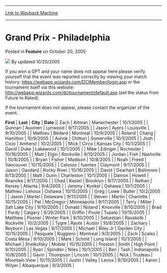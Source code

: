 
---
[Link to Wayback Machine](https://web.archive.org/web/20220814184639/https://magic.wizards.com/en/articles/archive/feature/grand-prix-philadelphia-2005-10-20)

[_metadata_:author]:- "updated 10-20-2005"
[_metadata_:description]:- "If you won a GPT and your name does not appear here please verify yourself that the event was reported correctly by viewing your match history: https://webapp.wizards.com/DCIMember/login.asp or the tournament itself via this website: http://webapp.wizards.com/dcitournament/default.asp (set the status from Future to Rated).If the tournament does not appear, please contact the"
[_metadata_:generator]:- "Drupal 7 (http://drupal.org)"
[_metadata_:publish_date]:- "2005-10-20"
[_metadata_:title]:- "Grand Prix - Philadelphia"
[_metadata_:wayback_capture_timestamp]:- "2022-08-14 18:46:39+00:00"
[_metadata_:wayback_raw_url]:- "https://web.archive.org/web/20220814184639id_/https://magic.wizards.com/en/articles/archive/feature/grand-prix-philadelphia-2005-10-20"
[_metadata_:wayback_url]:- "https://magic.wizards.com/en/articles/archive/feature/grand-prix-philadelphia-2005-10-20"
---


Grand Prix - Philadelphia
=========================



 Posted in **Feature**
 on October 20, 2005 






![](https://media.magic.wizards.com/styles/auth_small/public/generic-avatar-150_425.png)
By updated 10/20/2005











If you won a GPT and your name does not appear here please verify yourself that the event was reported correctly by viewing your match history: <https://webapp.wizards.com/DCIMember/login.asp> or the tournament itself via this website: <http://webapp.wizards.com/dcitournament/default.asp> (set the status from Future to Rated).

If the tournament does not appear, please contact the organizer of the event.



 **First** | **Last** | **City** | **Date** || Zach | Altman | Manachester | 10/1/2005 |
| Gunnari | Auvinen | Lynwood | 9/17/2005 |
| Jason | Ayers | Louisville | 9/10/2005 |
| Mathieu | Bédard | Montreal | 10/9/2005 |
| Roland | Chang | Hamilton | 10/9/2005 |
| Ashok | Chitturi | Somerville | 10/1/2005 |
| Josh | Cicio | Amherst | 10/2/2005 |
| Mick | Circo | Kansas City | 10/1/2005 |
| David | Duke | Lakewood | 10/1/2005 |
| Mike | Edinger | Rochester | 10/16/2005 |
| Matt | Elgin | Rockville | 9/10/2005 |
| Jordan | Fish | Nashville | 10/8/2005 |
| Bryan | Fisher | Madison | 10/8/2005 |
| Noah | Freed | Vancouver | 10/15/2005 |
| Calosso | fuentes | Claymont | 9/17/2005 |
| Jason | Gaudard | Rocky River | 10/16/2005 |
| David | Gearhart | Baltimore | 8/13/2005 |
| Matt | Gunn | Charleston | 10/1/2005 |
| Damon | Howell | Roanoke | 9/17/2005 |
| Chad | Kastel | Brooklyn | 9/17/2005 |
| Rathan | Kersey | Atlanta | 9/4/2005 |
| Jeremy | Kunkel | Oshawa | 10/1/2005 |
| Mathieu | Lehoux | Oshawa | 10/15/2005 |
| Greg | Lowe | Butler | 10/2/2005 |
| Jason | Martel | Delaware | 9/11/2005 |
| Steven | Martin | Charlotte | 10/15/2005 |
| Pat | McGregor | Minneapolis | 9/17/2005 |
| Terry | Miller | Salt Lake City | 9/10/2005 |
| Donald | Noland | Knoxville | 9/10/2005 |
| Brad | Pardy | Calgary | 8/28/2005 |
| Griffin | Poole | Tupelo | 10/15/2005 |
| Matthew | Posner | Winter Park | 9/10/2005 |
| Sebastian | Rauskolb | Rockville | 10/2/2005 |
| Tygre | Raute | Austin | 10/8/2005 |
| Zachary | Reyburn | Las Vegas | 9/17/2005 |
| Michael | Riley Jr | Garden City | 10/15/2005 |
| Pasquale | Ruggiero | Montreal | 9/3/2005 |
| Zach | Scales | Costa Mesa | 9/10/2005 |
| Mark | Schmit | Long Island | 10/1/2005 |
| Michael | Shelkofsky | Mobile | 10/15/2005 |
| Preston | Smith | High Point | 9/10/2005 |
| Ryan | Spindler | Niles | 10/1/2005 |
| Ben | Tash | Indianapolis | 10/8/2005 |
| Gavin | Thompson | Lincoln | 10/1/2005 |
| Nick | Trudeau | Mountain View | 10/15/2005 |
| Justin | Valley | Lenox | 9/10/2005 |
| Aaron | Wilyer | Albaquerque | 9/3/2005 |







